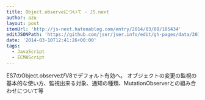 ```yaml
---
title: Object.observeについて - JS.next
author: azu
layout: post
itemUrl: 'http://js-next.hatenablog.com/entry/2014/03/08/185434'
editJSONPath: 'https://github.com/jser/jser.info/edit/gh-pages/data/2014/03/index.json'
date: '2014-03-10T12:41:26+00:00'
tags:
  - JavaScript
  - ECMAScript
---
```

ES7のObject.observeがV8でデフォルト有効へ。
オブジェクトの変更の監視の基本的な使い方、監視出来る対象、通知の種類、MutationObserverとの組み合わせについて等
